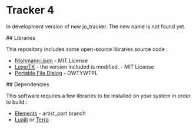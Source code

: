 # Tracker 4 

In development version of new jo_tracker. The new name is not found yet. 

## Libraries

This repository includes some open-source libraries source code : 

* [Nlohmann::json](https://github.com/nlohmann/json) - MIT License
* [LexerTK](https://github.com/ArashPartow/lexertk) - the version included is modified. - MIT License
* [Portable File Dialog](https://github.com/samhocevar/portable-file-dialogs) - DWTYWTPL

## Dependencies

This software requires a few libraries to be installed on your system in order to build : 

* [Elements](https://github.com/cycfi/elements/tree/artist_port) - artist_port branch
* [Luajit](https://luajit.org/) or [Terra](https://terralang.org/)
